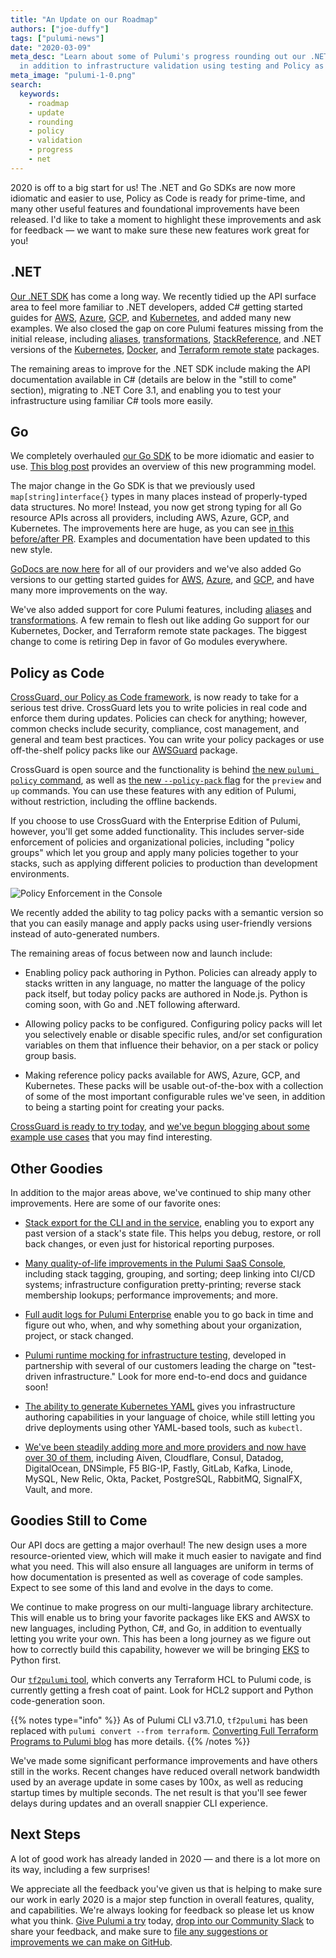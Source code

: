 ```yaml
---
title: "An Update on our Roadmap"
authors: ["joe-duffy"]
tags: ["pulumi-news"]
date: "2020-03-09"
meta_desc: "Learn about some of Pulumi's progress rounding out our .NET and Go SDKs
  in addition to infrastructure validation using testing and Policy as Code."
meta_image: "pulumi-1-0.png"
search:
  keywords:
    - roadmap
    - update
    - rounding
    - policy
    - validation
    - progress
    - net
---
```


2020 is off to a big start for us! The .NET and Go SDKs are now more idiomatic and easier to use, Policy as Code is ready for prime-time, and many other useful features and foundational improvements have been released. I'd like to take a moment to highlight these improvements and ask for feedback &mdash; we want to make sure these new features work great for you!

<!--more-->

## .NET

[Our .NET SDK](/docs/languages-sdks/dotnet/) has come a long way. We recently tidied up the API surface area to feel more familiar to .NET developers, added C# getting started guides for [AWS](/docs/iac/get-started/aws/?language=csharp), [Azure](/docs/iac/get-started/azure/?language=csharp), [GCP](/docs/iac/get-started/aws/?language=csharp), and [Kubernetes](/docs/iac/get-started/aws/?language=csharp), and added many new examples. We also closed the gap on core Pulumi features missing from the initial release, including [aliases](/docs/concepts/resources/#aliases), [transformations](/docs/concepts/resources/#transformations), [StackReference](/docs/concepts/stack/#stackreferences), and .NET versions of the [Kubernetes](https://github.com/pulumi/pulumi-kubernetes), [Docker](https://github.com/pulumi/pulumi-docker), and [Terraform remote state](https://github.com/pulumi/pulumi-terraform) packages.

The remaining areas to improve for the .NET SDK include making the API documentation available in C# (details are below in the "still to come" section), migrating to .NET Core 3.1, and enabling you to test your infrastructure using familiar C# tools more easily.

## Go

We completely overhauled [our Go SDK](/docs/languages-sdks/go/) to be more idiomatic and easier to use. [This blog post](/blog/go-sdk-road-to-2/) provides an overview of this new programming model.

The major change in the Go SDK is that we previously used `map[string]interface{}` types in many places instead of properly-typed data structures. No more! Instead, you now get strong typing for all Go resource APIs across all providers, including AWS, Azure, GCP, and Kubernetes. The improvements here are huge, as you can see [in this before/after PR](https://github.com/pulumi/examples/commit/b88f385a8951f81fe41cb4f40eb940b074e9263b#diff-07803f7bc3bff97871e6e3eea7287cb8). Examples and documentation have been updated to this new style.

[GoDocs are now here](/docs/reference/pkg?language=golang ) for all of our providers and we've also added Go versions to our getting started guides for [AWS](/docs/iac/get-started/aws/?language=golang), [Azure](/docs/iac/get-started/azure/?language=golang), and [GCP](/docs/iac/get-started/gcp/?language=golang), and have many more improvements on the way.

We've also added support for core Pulumi features, including [aliases](/docs/concepts/resources#aliases) and [transformations](/docs/concepts/resources#transformations). A few remain to flesh out like adding Go support for our Kubernetes, Docker, and Terraform remote state packages. The biggest change to come is retiring Dep in favor of Go modules everywhere.

## Policy as Code

[CrossGuard, our Policy as Code framework](/docs/using-pulumi/crossguard/), is now ready to take for a serious test drive. CrossGuard lets you to write policies in real code and enforce them during updates. Policies can check for anything; however, common checks include security, compliance, cost management, and general and team best practices. You can write your policy packages or use off-the-shelf policy packs like our [AWSGuard](/docs/using-pulumi/crossguard/awsguard/) package.

CrossGuard is open source and the functionality is behind [the new `pulumi policy` command](/docs/cli/commands/pulumi_policy), as well as [the new `--policy-pack` flag](/docs/cli/commands/pulumi_up#options) for the `preview` and `up` commands. You can use these features with any edition of Pulumi, without restriction, including the offline backends.

If you choose to use CrossGuard with the Enterprise Edition of Pulumi, however, you'll get some added functionality. This includes server-side enforcement of policies and organizational policies, including "policy groups" which let you group and apply many policies together to your stacks, such as applying different policies to production than development environments.

![Policy Enforcement in the Console](./PolicyEnforcement.png)

We recently added the ability to tag policy packs with a semantic version so that you can easily manage and apply packs using user-friendly versions instead of auto-generated numbers.

The remaining areas of focus between now and launch include:

* Enabling policy pack authoring in Python. Policies can already apply to stacks written in any language, no matter the language of the policy pack itself, but today policy packs are authored in Node.js. Python is coming soon, with Go and .NET following afterward.

* Allowing policy packs to be configured. Configuring policy packs will let you selectively enable or disable specific rules, and/or set configuration variables on them that influence their behavior, on a per stack or policy group basis.

* Making reference policy packs available for AWS, Azure, GCP, and Kubernetes. These packs will be usable out-of-the-box with a collection of some of the most important configurable rules we've seen, in addition to being a starting point for creating your packs.

[CrossGuard is ready to try today](/docs/using-pulumi/crossguard/get-started/), and [we've begun blogging about some example use cases](/blog/manage-infrastructure-with-pac) that you may find interesting.

## Other Goodies

In addition to the major areas above, we've continued to ship many other improvements. Here are some of our favorite ones:

* [Stack export for the CLI and in the service](/docs/cli/commands/pulumi_stack_export/), enabling you to export any past version of a stack's state file. This helps you debug, restore, or roll back changes, or even just for historical reporting purposes.

* [Many quality-of-life improvements in the Pulumi SaaS Console](/blog/pulumi-service-improvements_02-2020/), including stack tagging, grouping, and sorting; deep linking into CI/CD systems; infrastructure configuration pretty-printing; reverse stack membership lookups; performance improvements; and more.

* [Full audit logs for Pulumi Enterprise](/blog/auditing-your-organizations-infrastructure-as-code-activity/) enable you to go back in time and figure out who, when, and why something about your organization, project, or stack changed.

* [Pulumi runtime mocking for infrastructure testing](https://github.com/pulumi/pulumi/pull/3738), developed in partnership with several of our customers leading the charge on "test-driven infrastructure." Look for more end-to-end docs and guidance soon!

* [The ability to generate Kubernetes YAML](/blog/kubernetes-yaml-generation/) gives you infrastructure authoring capabilities in your language of choice, while still letting you drive deployments using other YAML-based tools, such as `kubectl`.

* [We've been steadily adding more and more providers and now have over 30 of them](/registry), including Aiven, Cloudflare, Consul, Datadog, DigitalOcean, DNSimple, F5 BIG-IP, Fastly, GitLab, Kafka, Linode, MySQL, New Relic, Okta, Packet, PostgreSQL, RabbitMQ, SignalFX, Vault, and more.

## Goodies Still to Come

Our API docs are getting a major overhaul! The new design uses a more resource-oriented view, which will make it much easier to navigate and find what you need. This will also ensure all languages are uniform in terms of how documentation is presented as well as coverage of code samples. Expect to see some of this land and evolve in the days to come.

We continue to make progress on our multi-language library architecture. This will enable us to bring your favorite packages like EKS and AWSX to new languages, including Python, C#, and Go, in addition to eventually letting you write your own. This has been a long journey as we figure out how to correctly build this capability, however we will be bringing [EKS](https://github.com/pulumi/pulumi-eks) to Python first.

Our [`tf2pulumi` tool](https://github.com/pulumi/tf2pulumi), which converts any Terraform HCL to Pulumi code, is currently getting a fresh coat of paint. Look for HCL2 support and Python code-generation soon.

{{% notes type="info" %}}
As of Pulumi CLI v3.71.0, `tf2pulumi` has been replaced with `pulumi convert --from terraform`. [Converting Full Terraform Programs to Pulumi blog](/blog/converting-full-terraform-programs-to-pulumi/) has more details.
{{% /notes %}}

We've made some significant performance improvements and have others still in the works. Recent changes have reduced overall network bandwidth used by an average update in some cases by 100x, as well as reducing startup times by multiple seconds. The net result is that you'll see fewer delays during updates and an overall snappier CLI experience.

## Next Steps

A lot of good work has already landed in 2020 &mdash; and there is a lot more on its way, including a few surprises!

We appreciate all the feedback you've given us that is helping to make sure our work in early 2020 is a major step function in overall features, quality, and capabilities. We're always looking for feedback so please let us know what you think. [Give Pulumi a try](/docs/get-started/) today, [drop into our Community Slack](https://slack.pulumi.com) to share your feedback, and make sure to [file any suggestions or improvements we can make on GitHub](https://github.com/pulumi/pulumi/issues/new).
